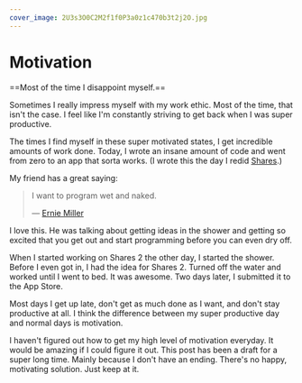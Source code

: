 ```yaml
---
cover_image: 2U3s3O0C2M2f1f0P3a0z1c470b3t2j2O.jpg
---
```


# Motivation

==Most of the time I disappoint myself.==

Sometimes I really impress myself with my work ethic. Most of the time, that isn't the case. I feel like I'm constantly striving to get back when I was super productive.

The times I find myself in these super motivated states, I get incredible amounts of work done. Today, I wrote an insane amount of code and went from zero to an app that sorta works. (I wrote this the day I redid [Shares](/shares-2).)

My friend has a great saying:

> I want to program wet and naked.
>
> — [Ernie Miller](https://twitter.com/erniemiller)

I love this. He was talking about getting ideas in the shower and getting so excited that you get out and start programming before you can even dry off.

When I started working on Shares 2 the other day, I started the shower. Before I even got in, I had the idea for Shares 2. Turned off the water and worked until I went to bed. It was awesome. Two days later, I submitted it to the App Store.

Most days I get up late, don't get as much done as I want, and don't stay productive at all. I think the difference between my super productive day and normal days is motivation.

I haven't figured out how to get my high level of motivation everyday. It would be amazing if I could figure it out. This post has been a draft for a super long time. Mainly because I don't have an ending. There's no happy, motivating solution. Just keep at it.
